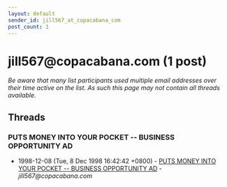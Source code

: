 ```yaml
---
layout: default
sender_id: jill567_at_copacabana_com
post_count: 1
---
```


# jill567<span>@</span>copacabana.com (1 post)

_Be aware that many list participants used multiple email addresses over their time active on the list. As such this page may not contain all threads available._

## Threads

### PUTS MONEY INTO YOUR POCKET -- BUSINESS OPPORTUNITY AD
+ 1998-12-08 (Tue, 8 Dec 1998 16:42:42 +0800) - [PUTS MONEY INTO YOUR POCKET -- BUSINESS OPPORTUNITY AD](/archive/1998/12/7d9e652c644bf919cfdbdeeb7e450ffc5efa6f5287799b9b17b7d3edf1356b9a) - _jill567@copacabana.com_

